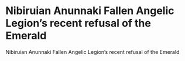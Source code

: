 # Nibiruian Anunnaki Fallen Angelic Legion’s recent refusal of the Emerald

Nibiruian Anunnaki Fallen Angelic Legion’s recent refusal of the Emerald